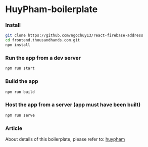 # HuyPham-boilerplate

### Install
```sh
git clone https://github.com/ngochuy13/react-firebase-address
cd frontend.thousandhands.com.git
npm install
```

### Run the app from a dev server
```sh
npm run start
```

### Build the app
```sh
npm run build
```

### Host the app from a server (app must have been built)
```sh
npm run serve
```

### Article
About details of this boilerplate, please refer to: [huypham](https://github.com/ngochuy13)
